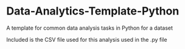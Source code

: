 # Data-Analytics-Template-Python
A template for common data analysis tasks in Python for a dataset

Included is the CSV file used for this analysis used in the .py file
